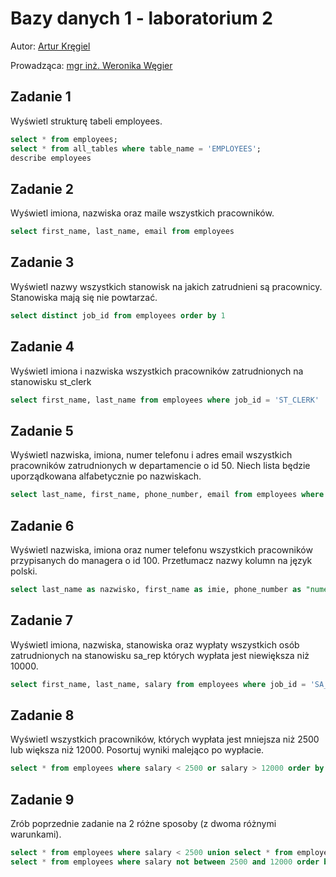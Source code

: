# Bazy danych 1 - laboratorium 2

Autor: [Artur Kręgiel](https://github.com/arkregiel)

Prowadząca: [mgr inż. Weronika Węgier](https://www.kssk.pwr.edu.pl/users/wegier)

## Zadanie 1

Wyświetl strukturę tabeli employees.

```sql
select * from employees;
select * from all_tables where table_name = 'EMPLOYEES';
describe employees
```

## Zadanie 2

Wyświetl imiona, nazwiska oraz maile wszystkich pracowników.

```sql
select first_name, last_name, email from employees
```

## Zadanie 3

Wyświetl nazwy wszystkich stanowisk na jakich zatrudnieni są pracownicy.
Stanowiska mają się nie powtarzać.

```sql
select distinct job_id from employees order by 1
```

## Zadanie 4

Wyświetl imiona i nazwiska wszystkich pracowników zatrudnionych na
stanowisku st_clerk

```sql
select first_name, last_name from employees where job_id = 'ST_CLERK'
```

## Zadanie 5

 Wyświetl nazwiska, imiona, numer telefonu i adres email wszystkich pracowników zatrudnionych w departamencie o id 50. Niech lista będzie uporządkowana alfabetycznie po nazwiskach.

```sql
select last_name, first_name, phone_number, email from employees where department_id = 50 order by 1
```

## Zadanie 6

Wyświetl nazwiska, imiona oraz numer telefonu wszystkich pracowników
przypisanych do managera o id 100. Przetłumacz nazwy kolumn na język
polski.

```sql
select last_name as nazwisko, first_name as imie, phone_number as "numer telefonu" from employees where manager_id = 100; -- 6
```

## Zadanie 7

Wyświetl imiona, nazwiska, stanowiska oraz wypłaty wszystkich osób zatrudnionych na stanowisku sa_rep których wypłata jest niewiększa niż
10000.

```sql
select first_name, last_name, salary from employees where job_id = 'SA_REP' and salary <= 10000; -- 7
```

## Zadanie 8

Wyświetl wszystkich pracowników, których wypłata jest mniejsza niż 2500
lub większa niż 12000. Posortuj wyniki malejąco po wypłacie.

```sql
select * from employees where salary < 2500 or salary > 12000 order by salary desc; -- 8
```

## Zadanie 9

Zrób poprzednie zadanie na 2 różne sposoby (z dwoma różnymi warunkami).

```sql
select * from employees where salary < 2500 union select * from employees where salary > 12000 order by 8 desc; -- 9
select * from employees where salary not between 2500 and 12000 order by salary desc; -- 9
```

